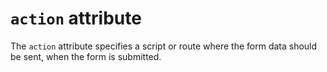 # `action` attribute

The `action` attribute specifies a script or route where the form data should be sent, when the form is submitted.
